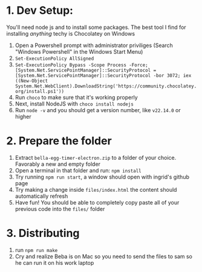 # 1. Dev Setup:
You'll need node js and to install some packages. The best tool I find for installing *anything* techy is Chocolatey on Windows

1. Open a Powershell prompt with administrator priviliges (Search "Windows Powershell" in the Windows Start Menu)
2. `Set-ExecutionPolicy AllSigned`
3. `Set-ExecutionPolicy Bypass -Scope Process -Force; [System.Net.ServicePointManager]::SecurityProtocol = [System.Net.ServicePointManager]::SecurityProtocol -bor 3072; iex ((New-Object System.Net.WebClient).DownloadString('https://community.chocolatey.org/install.ps1'))`
4. Run `choco` to make sure that it's working properly
5. Next, install NodeJS with `choco install nodejs`
6. Run `node -v` and you should get a version number, like `v22.14.0` or higher

# 2. Prepare the folder

1. Extract `bella-egg-timer-electron.zip` to a folder of your choice. Favorably a new and empty folder
2. Open a terminal in that folder and run: `npm install`
3. Try running `npm run start`, a window should open with ingrid's github page
4. Try making a change inside `files/index.html` the content should automatically refresh
5. Have fun! You should be able to completely copy paste all of your previous code into the `files/` folder

# 3. Distributing

1. run `npm run make`
2. Cry and realize Beba is on Mac so you need to send the files to sam so he can run it on his work laptop
